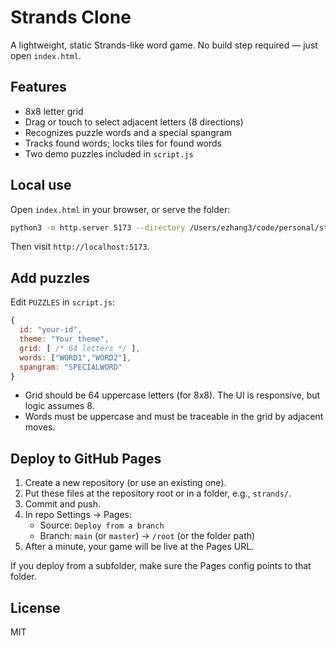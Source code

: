 # Strands Clone

A lightweight, static Strands-like word game. No build step required — just open `index.html`.

## Features

- 8x8 letter grid
- Drag or touch to select adjacent letters (8 directions)
- Recognizes puzzle words and a special spangram
- Tracks found words; locks tiles for found words
- Two demo puzzles included in `script.js`

## Local use

Open `index.html` in your browser, or serve the folder:

```bash
python3 -m http.server 5173 --directory /Users/ezhang3/code/personal/strands
```

Then visit `http://localhost:5173`.

## Add puzzles

Edit `PUZZLES` in `script.js`:

```js
{
  id: "your-id",
  theme: "Your theme",
  grid: [ /* 64 letters */ ],
  words: ["WORD1","WORD2"],
  spangram: "SPECIALWORD"
}
```

- Grid should be 64 uppercase letters (for 8x8). The UI is responsive, but logic assumes 8.
- Words must be uppercase and must be traceable in the grid by adjacent moves.

## Deploy to GitHub Pages

1. Create a new repository (or use an existing one).
2. Put these files at the repository root or in a folder, e.g., `strands/`.
3. Commit and push.
4. In repo Settings → Pages:
   - Source: `Deploy from a branch`
   - Branch: `main` (or `master`) → `/root` (or the folder path)
5. After a minute, your game will be live at the Pages URL.

If you deploy from a subfolder, make sure the Pages config points to that folder.

## License

MIT
